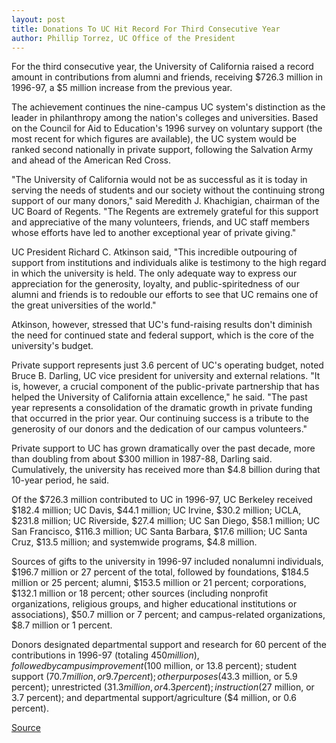 ```yaml
---
layout: post
title: Donations To UC Hit Record For Third Consecutive Year
author: Phillip Torrez, UC Office of the President
---
```


For the third consecutive year, the University of California raised a record amount in contributions from alumni and friends, receiving $726.3 million in 1996-97, a $5 million increase from the previous year.

The achievement continues the nine-campus UC system's distinction as the leader in philanthropy among the nation's colleges and universities. Based on the Council for Aid to Education's 1996 survey on voluntary support (the most recent for which figures are available), the UC system would be ranked second nationally in private support, following the Salvation Army and ahead of the American Red Cross.

"The University of California would not be as successful as it is today in serving the needs of students and our society without the continuing strong support of our many donors," said Meredith J. Khachigian, chairman of the UC Board of Regents. "The Regents are extremely grateful for this support and appreciative of the many volunteers, friends, and UC staff members whose efforts have led to another exceptional year of private giving."

UC President Richard C. Atkinson said, "This incredible outpouring of support from institutions and individuals alike is testimony to the high regard in which the university is held. The only adequate way to express our appreciation for the generosity, loyalty, and public-spiritedness of our alumni and friends is to redouble our efforts to see that UC remains one of the great universities of the world."

Atkinson, however, stressed that UC's fund-raising results don't diminish the need for continued state and federal support, which is the core of the university's budget.

Private support represents just 3.6 percent of UC's operating budget, noted Bruce B. Darling, UC vice president for university and external relations. "It is, however, a crucial component of the public-private partnership that has helped the University of California attain excellence," he said. "The past year represents a consolidation of the dramatic growth in private funding that occurred in the prior year. Our continuing success is a tribute to the generosity of our donors and the dedication of our campus volunteers."

Private support to UC has grown dramatically over the past decade, more than doubling from about $300 million in 1987-88, Darling said. Cumulatively, the university has received more than $4.8 billion during that 10-year period, he said.

Of the $726.3 million contributed to UC in 1996-97, UC Berkeley received $182.4 million; UC Davis, $44.1 million; UC Irvine, $30.2 million; UCLA, $231.8 million; UC Riverside, $27.4 million; UC San Diego, $58.1 million; UC San Francisco, $116.3 million; UC Santa Barbara, $17.6 million; UC Santa Cruz, $13.5 million; and systemwide programs, $4.8 million.

Sources of gifts to the university in 1996-97 included nonalumni individuals, $196.7 million or 27 percent of the total, followed by foundations, $184.5 million or 25 percent; alumni, $153.5 million or 21 percent; corporations, $132.1 million or 18 percent; other sources (including nonprofit organizations, religious groups, and higher educational institutions or associations), $50.7 million or 7 percent; and campus-related organizations, $8.7 million or 1 percent.

Donors designated departmental support and research for 60 percent of the contributions in 1996-97 (totaling $450 million), followed by campus improvement ($100 million, or 13.8 percent); student support ($70.7 million, or 9.7 percent); other purposes ($43.3 million, or 5.9 percent); unrestricted ($31.3 million, or 4.3 percent); instruction ($27 million, or 3.7 percent); and departmental support/agriculture ($4 million, or 0.6 percent).

[Source](http://www1.ucsc.edu/oncampus/currents/97-98/01-19/support.htm "Permalink to Donations to UC hit record: 01-19-98")
